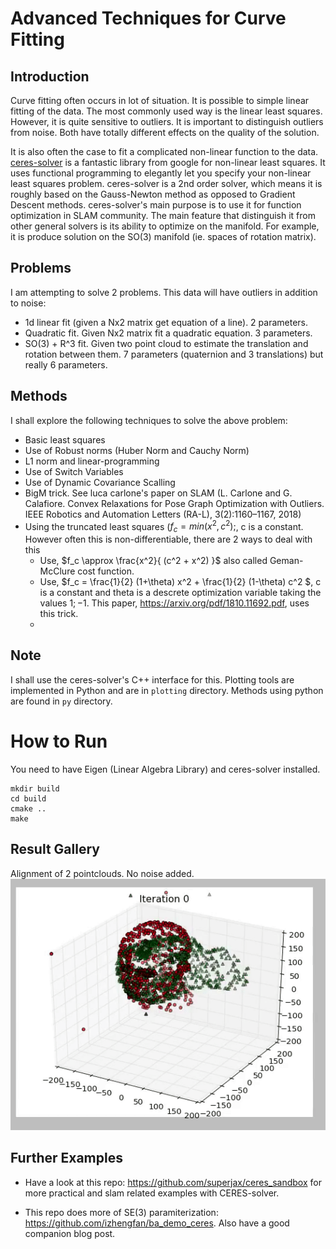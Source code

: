 # Advanced Techniques for Curve Fitting


## Introduction
Curve fitting often occurs in lot of situation. It is possible to simple
linear fitting of the data. The most commonly used way is the linear least squares.
However, it is quite sensitive to outliers. It is important to distinguish
outliers from noise. Both have totally different effects on the quality of the solution.

It is also often the case to fit a complicated non-linear function to the data.
[ceres-solver](http://ceres-solver.org/index.html) is a fantastic library from
google for non-linear least squares. It uses functional programming to elegantly
let you specify your non-linear least squares problem. ceres-solver is a
2nd order solver, which means it is roughly based on the Gauss-Newton method
as opposed to Gradient Descent methods. ceres-solver's main purpose is to
use it for function optimization in SLAM community. The main feature that
distinguish it from other general solvers is its ability to optimize on the
manifold. For example, it is produce solution on the SO(3) manifold (ie.
  spaces of rotation matrix).


## Problems
I am attempting to solve 2 problems. This data will have outliers in addition to noise:
- 1d linear fit (given a Nx2 matrix get equation of a line). 2 parameters.
- Quadratic fit. Given Nx2 matrix fit a quadratic equation. 3 parameters.
- SO(3) + R^3 fit. Given two point cloud to estimate the translation and rotation between them.
  7 parameters (quaternion and 3 translations) but really 6 parameters.

## Methods
I shall explore the following techniques to solve the above problem:
- Basic least squares
- Use of Robust norms (Huber Norm and Cauchy Norm)
- L1 norm and linear-programming
- Use of Switch Variables
- Use of Dynamic Covariance Scalling
- BigM trick. See luca carlone's paper on SLAM (L. Carlone and G. Calafiore. Convex Relaxations for Pose Graph Optimization with Outliers. IEEE Robotics and Automation Letters (RA-L), 3(2):1160–1167, 2018) 
- Using the truncated least squares ($f_c = min(x^2, c^2);$, c is a constant. However often this is non-differentiable, there are 2 ways to deal with this
  - Use, $f_c \approx \frac{x^2}{ (c^2 + x^2) }$ also called  Geman-McClure cost function.
  - Use, $f_c = \frac{1}{2} (1+\theta) x^2 + \frac{1}{2} (1-\theta) c^2 $, c is a constant and theta is a descrete optimization variable taking the values ${1;-1}$. This paper, https://arxiv.org/pdf/1810.11692.pdf, uses this trick. 
  - 


## Note
I shall use the ceres-solver's C++ interface for this. Plotting tools are implemented
in Python and are in `plotting` directory. Methods using python are found in `py` directory.


# How to Run
You need to have Eigen (Linear Algebra Library) and ceres-solver installed.

```
mkdir build
cd build
cmake ..
make
```

## Result Gallery
Alignment of 2 pointclouds. No noise added.
![Align3d3d No Noise Added](gallery/align3d3d_no_noise_added.gif)

## Further Examples 
- Have a look at this repo: https://github.com/superjax/ceres_sandbox for more practical and slam related examples with CERES-solver. 

- This repo does more of SE(3) paramiterization: https://github.com/izhengfan/ba_demo_ceres. Also have a good companion blog post.
